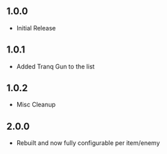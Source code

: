 ## 1.0.0
- Initial Release

## 1.0.1
- Added Tranq Gun to the list

## 1.0.2
- Misc Cleanup

## 2.0.0
- Rebuilt and now fully configurable per item/enemy
